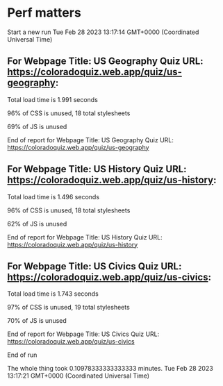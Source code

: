 # Perf matters


Start a new run
Tue Feb 28 2023 13:17:14 GMT+0000 (Coordinated Universal Time)








## For Webpage Title: US Geography Quiz URL: https://coloradoquiz.web.app/quiz/us-geography: 


Total load time is 1.991 seconds


96% of CSS is unused, 18 total stylesheets


69% of JS is unused


End of report for Webpage Title: US Geography Quiz URL: https://coloradoquiz.web.app/quiz/us-geography




## For Webpage Title: US History Quiz URL: https://coloradoquiz.web.app/quiz/us-history: 


Total load time is 1.496 seconds


96% of CSS is unused, 18 total stylesheets


62% of JS is unused


End of report for Webpage Title: US History Quiz URL: https://coloradoquiz.web.app/quiz/us-history




## For Webpage Title: US Civics Quiz URL: https://coloradoquiz.web.app/quiz/us-civics: 


Total load time is 1.743 seconds


97% of CSS is unused, 19 total stylesheets


70% of JS is unused


End of report for Webpage Title: US Civics Quiz URL: https://coloradoquiz.web.app/quiz/us-civics


End of run


The whole thing took 0.10978333333333333 minutes.
Tue Feb 28 2023 13:17:21 GMT+0000 (Coordinated Universal Time)




